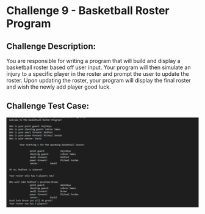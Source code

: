 # Challenge 9 - Basketball Roster Program


## Challenge Description:

You are responsible for writing a program that will build and display a basketball roster based off
user input. Your program will then simulate an injury to a specific player in the roster and
prompt the user to update the roster. Upon updating the roster, your program will display the
final roster and wish the newly add player good luck.

## Challenge Test Case:

<p align = center>
  <img src="https://github.com/aajinkya1203/The-Art-Of-Doing/blob/branch-9/%239.PNG">
</p>
